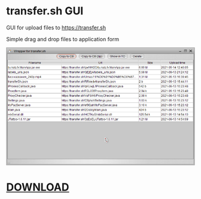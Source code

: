 # transfer.sh GUI

GUI for upload files to https://transfer.sh

Simple drag and drop files to application form

![Screenshot](github\screenshot01.png )

# [DOWNLOAD](https://github.com/acedece14/TransferShWrapper/raw/master/bin/TransferShWrapper.exe)